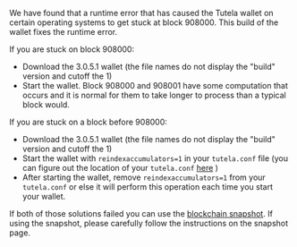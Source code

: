 We have found that a runtime error that has caused the Tutela wallet on certain operating systems to get stuck at block 908000. This build of the wallet fixes the runtime error.

If you are stuck on block 908000:
- Download the 3.0.5.1 wallet (the file names do not display the "build" version and cutoff the 1)
- Start the wallet. Block 908000 and 908001 have some computation that occurs and it is normal for them to take longer to process than a typical block would.

If you are stuck on a block before 908000:
- Download the 3.0.5.1 wallet (the file names do not display the "build" version and cutoff the 1)
- Start the wallet with `reindexaccumulators=1` in your `tutela.conf` file (you can figure out the location of your `tutela.conf` [here](https://tutela.freshdesk.com/support/solutions/articles/30000004664-where-are-my-wallet-dat-blockchain-and-configuration-conf-files-located-) )
- After starting the wallet, remove `reindexaccumulators=1` from your `tutela.conf` or else it will perform this operation each time you start your wallet.

If both of those solutions failed you can use the [blockchain snapshot](http://178.254.23.111/~pub/Tutela/Daily-Snapshots-Html/Tutela-Daily-Snapshots.html). If using the snapshot, please carefully follow the instructions on the snapshot page.